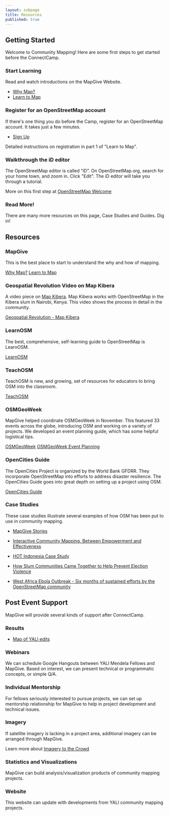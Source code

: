 ```yaml
---
layout: subpage
title: Resources
published: true
---
```


<a name="getting-started"></a>
## Getting Started

Welcome to Community Mapping! Here are some first steps to get started before the ConnectCamp.

<!-- This may be most easily organized by setting up a quick website, which could be done by MapGive team. (Is there a ConnectCamp website? No, but there are two sites we can embed info on: yali.state.gov and an internal site for MWF alumni (off of the alumni.state.gov site)) -->

### Start Learning

Read and watch introductions on the MapGive Website.

* [Why Map?](http://mapgive.state.gov/why-map/)
* [Learn to Map](http://mapgive.state.gov/learn-to-map/)

### Register for an OpenStreetMap account

If there's one thing you do before the Camp, register for an OpenStreetMap account. It takes just a few minutes.

* [Sign Up](https://www.openstreetmap.org/user/new)

Detailed instructions on registration in part 1 of "Learn to Map".

### Walkthrough the iD editor

The OpenStreetMap editor is called “iD”. On OpenStreetMap.org, search for your home town, and zoom in. Click "Edit". The iD editor will take you through a tutorial.

More on this first step at [OpenStreetMap Welcome](https://www.openstreetmap.org/welcome)

### Read More!

There are many more resources on this page, Case Studies and Guides. Dig in!

## Resources

<!--
### In Person

Prior to ConnectCamp, we may be able to find folks from the local OpenStreetMap, to share the process directly with facilitators. We could also arrange to do this via Hangout.
-->

### MapGive

This is the best place to start to understand the why and how of mapping.

[Why Map?](http://mapgive.state.gov/why-map/)
[Learn to Map](http://mapgive.state.gov/learn-to-map/)

### Geospatial Revolution Video on Map Kibera

A video piece on [Map Kibera](http://mapkibera.org/). Map Kibera works with OpenStreetMap in the Kibera slum in Nairobi, Kenya. This video shows the process in detail in the community.

[Geospatial Revolution - Map Kibera](https://www.youtube.com/watch?v=9F7z9LLYxf8&feature=youtu.be&t=10m40s)

### LearnOSM

The best, comprehensive, self-learning guide to OpenStreetMap is LearnOSM.

[LearnOSM](http://learnosm.org/en/)

### TeachOSM

TeachOSM is new, and growing, set of resources for educators to bring OSM into the classroom.

[TeachOSM](http://teachosm.org/en/)

### OSMGeoWeek

MapGive helped coordinate OSMGeoWeek in November. This featured 33 events across the globe, introducing OSM and working on a variety of projects. We developed an event planning guide, which has some helpful logistical tips.

[OSMGeoWeek](http://osmgeoweek.org/)
[OSMGeoWeek Event Planning](http://osmgeoweek.org/plan/event-planning/)

### OpenCities Guide

The OpenCities Project is organized by the World Bank GFDRR. They incorporate OpenStreetMap into efforts to address disaster resilience. The OpenCities Guide goes into great depth on setting up a project using OSM.

[OpenCities Guide](http://www.worldbank.org/en/region/sar/publication/planning-open-cities-mapping-project)

<a name="case-studies"></a>
### Case Studies

These case studies illustrate several examples of how OSM has been put to use in community mapping.

* [MapGive Stories](http://mapgive.state.gov/stories/)

* [Interactive Community Mapping, Between Empowerment and Effectiveness](http://wbi.worldbank.org/wbi/document/interactive-community-mapping-between-empowerment-and-effectiveness)

* [HOT Indonesia Case Study](http://hot.openstreetmap.org/updates/2012-07-31_indonesian_project_report_get_it_while_its_hot)

* [How Slum Communities Came Together to Help Prevent Election Violence](http://www.mapkibera.org/blog/2013/03/21/how-slum-communities-came-together-to-help-prevent-election-violence/)

* [West Africa Ebola Outbreak - Six months of sustained efforts by the OpenStreetMap community](http://hotosm.org/updates/2014-09-27_geong_conference_west_africa_ebola_outbreak_six_months_of_sustained_efforts_by)

## Post Event Support

MapGive will provide several kinds of support after ConnectCamp.

### Results

* [Map of YALI edits](http://resultmaps.neis-one.org/osm-changesets?comment=yali)

### Webinars

We can schedule Google Hangouts between YALI Mendela Fellows and MapGive. Based on interest, we can present technical or programmatic concepts, or simple Q/A.

### Individual Mentorship

For fellows seriously interested to pursue projects, we can set up mentorship relationship for MapGive to help in project development and technical issues.

### Imagery

If satellite imagery is lacking in a project area, additional imagery can be arranged through MapGive.

Learn more about [Imagery to the Crowd](http://mapgive.state.gov/ittc/)

### Statistics and Visualizations

MapGive can build analysis/visualization products of community mapping projects.

### Website

This website can update with developments from YALI community mapping projects.

